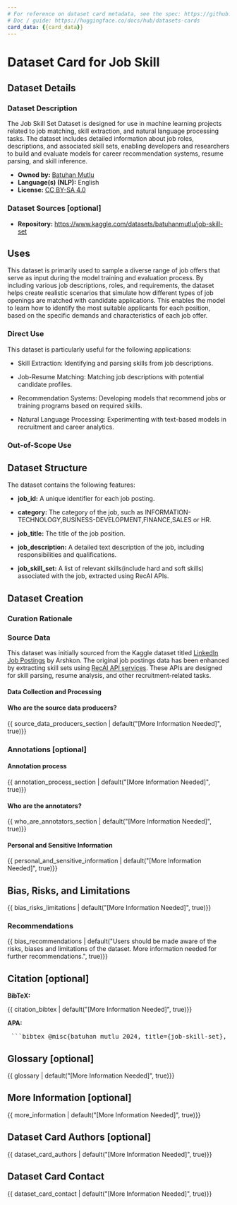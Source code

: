 ```yaml
---
# For reference on dataset card metadata, see the spec: https://github.com/huggingface/hub-docs/blob/main/datasetcard.md?plain=1
# Doc / guide: https://huggingface.co/docs/hub/datasets-cards
card_data: {{card_data}}
---
```


# Dataset Card for Job Skill

## Dataset Details

### Dataset Description

<!-- Provide a longer summary of what this dataset is. -->

The Job Skill Set Dataset is designed for use in machine learning projects related to job matching, skill extraction, and natural language processing tasks. The dataset includes detailed information about job roles, descriptions, and associated skill sets, enabling developers and researchers to build and evaluate models for career recommendation systems, resume parsing, and skill inference.

- **Owned by:** [Batuhan Mutlu](https://www.kaggle.com/batuhanmutlu)
- **Language(s) (NLP):** English
- **License:** [CC BY-SA 4.0](https://creativecommons.org/licenses/by-sa/4.0/)

### Dataset Sources [optional]

<!-- Provide the basic links for the dataset. -->

- **Repository:** https://www.kaggle.com/datasets/batuhanmutlu/job-skill-set

## Uses

<!-- Address questions around how the dataset is intended to be used. -->

This dataset is primarily used to sample a diverse range of job offers that serve as input during the model training and evaluation process. By including various job descriptions, roles, and requirements, the dataset helps create realistic scenarios that simulate how different types of job openings are matched with candidate applications. This enables the model to learn how to identify the most suitable applicants for each position, based on the specific demands and characteristics of each job offer.

### Direct Use

<!-- This section describes suitable use cases for the dataset. -->

This dataset is particularly useful for the following applications:

- Skill Extraction: Identifying and parsing skills from job descriptions.

- Job-Resume Matching: Matching job descriptions with potential candidate profiles.

- Recommendation Systems: Developing models that recommend jobs or training programs based on required skills.

- Natural Language Processing: Experimenting with text-based models in recruitment and career analytics.

### Out-of-Scope Use

<!-- This section addresses misuse, malicious use, and uses that the dataset will not work well for. -->



## Dataset Structure

<!-- This section provides a description of the dataset fields, and additional information about the dataset structure such as criteria used to create the splits, relationships between data points, etc. -->

The dataset contains the following features:

- **job_id:** A unique identifier for each job posting.

- **category:** The category of the job, such as INFORMATION-TECHNOLOGY,BUSINESS-DEVELOPMENT,FINANCE,SALES or HR.

- **job_title:** The title of the job position.

- **job_description:** A detailed text description of the job, including responsibilities and qualifications.

- **job_skill_set:** A list of relevant skills(include hard and soft skills) associated with the job, extracted using RecAI APIs.

## Dataset Creation

### Curation Rationale

<!-- Motivation for the creation of this dataset. -->

### Source Data

<!-- This section describes the source data (e.g. news text and headlines, social media posts, translated sentences, ...). -->

This dataset was initially sourced from the Kaggle dataset titled [LinkedIn Job Postings](https://www.kaggle.com/datasets/arshkon/linkedin-job-postings) by Arshkon. The original job postings data has been enhanced by extracting skill sets using [RecAI API services](https://recai.tech/en). These APIs are designed for skill parsing, resume analysis, and other recruitment-related tasks.

#### Data Collection and Processing

<!-- This section describes the data collection and processing process such as data selection criteria, filtering and normalization methods, tools and libraries used, etc. -->


#### Who are the source data producers?

<!-- This section describes the people or systems who originally created the data. It should also include self-reported demographic or identity information for the source data creators if this information is available. -->

{{ source_data_producers_section | default("[More Information Needed]", true)}}

### Annotations [optional]

<!-- If the dataset contains annotations which are not part of the initial data collection, use this section to describe them. -->

#### Annotation process

<!-- This section describes the annotation process such as annotation tools used in the process, the amount of data annotated, annotation guidelines provided to the annotators, interannotator statistics, annotation validation, etc. -->

{{ annotation_process_section | default("[More Information Needed]", true)}}

#### Who are the annotators?

<!-- This section describes the people or systems who created the annotations. -->

{{ who_are_annotators_section | default("[More Information Needed]", true)}}

#### Personal and Sensitive Information

<!-- State whether the dataset contains data that might be considered personal, sensitive, or private (e.g., data that reveals addresses, uniquely identifiable names or aliases, racial or ethnic origins, sexual orientations, religious beliefs, political opinions, financial or health data, etc.). If efforts were made to anonymize the data, describe the anonymization process. -->

{{ personal_and_sensitive_information | default("[More Information Needed]", true)}}

## Bias, Risks, and Limitations

<!-- This section is meant to convey both technical and sociotechnical limitations. -->

{{ bias_risks_limitations | default("[More Information Needed]", true)}}

### Recommendations

<!-- This section is meant to convey recommendations with respect to the bias, risk, and technical limitations. -->

{{ bias_recommendations | default("Users should be made aware of the risks, biases and limitations of the dataset. More information needed for further recommendations.", true)}}

## Citation [optional]

<!-- If there is a paper or blog post introducing the dataset, the APA and Bibtex information for that should go in this section. -->

**BibTeX:**

{{ citation_bibtex | default("[More Information Needed]", true)}}

**APA:**

<pre lang="bibtex"> ```bibtex @misc{batuhan_mutlu_2024, title={job-skill-set}, url={https://www.kaggle.com/dsv/10201355}, DOI={10.34740/KAGGLE/DSV/10201355}, publisher={Kaggle}, author={Batuhan Mutlu}, year={2024} } ``` </pre>

## Glossary [optional]

<!-- If relevant, include terms and calculations in this section that can help readers understand the dataset or dataset card. -->

{{ glossary | default("[More Information Needed]", true)}}

## More Information [optional]

{{ more_information | default("[More Information Needed]", true)}}

## Dataset Card Authors [optional]

{{ dataset_card_authors | default("[More Information Needed]", true)}}

## Dataset Card Contact

{{ dataset_card_contact | default("[More Information Needed]", true)}}